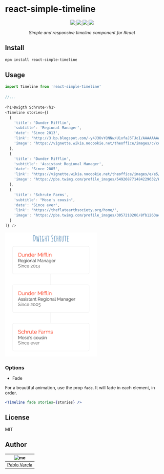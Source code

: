 # react-simple-timeline

<p align="center">
  <a href="https://travis-ci.org/pablopunk/react-simple-timeline"><img src="https://img.shields.io/travis/pablopunk/react-simple-timeline.svg" /> </a>
  <a href="https://standardjs.com"><img src="https://img.shields.io/badge/code_style-standard-brightgreen.svg" /> </a>
  <a href="https://github.com/pablopunk/miny"><img src="https://img.shields.io/badge/made_with-miny-1eced8.svg" /> </a>
  <a href="https://www.npmjs.com/package/react-simple-timeline"><img src="https://img.shields.io/npm/dt/react-simple-timeline.svg" /></a>
</p>

<p align="center">
  <i>Simple and responsive timeline component for React</i>
</p>


## Install

```sh
npm install react-simple-timeline
```


## Usage

```js
import Timeline from 'react-simple-timeline'

//...

<h1>Dwigth Schrute</h1>
<Timeline stories={[
  {
    'title': 'Dunder Mifflin',
    'subtitle': 'Regional Manager',
    'date': 'Since 2013',
    'link': 'http://3.bp.blogspot.com/-y4J3OvYQNNw/U1xfaJ5TJoI/AAAAAAAACvM/WfI5W9vfT2A/s1600/Dwight.jpg',
    'image': 'https://vignette.wikia.nocookie.net/theoffice/images/c/cd/Dwight_Schrute.jpg/revision/latest?cb=20110105114630'
  },
  {
    'title': 'Dunder Mifflin',
    'subtitle': 'Assistant Regional Manager',
    'date': 'Since 2005',
    'link': 'https://vignette.wikia.nocookie.net/theoffice/images/e/e5/Maxresdefault.jpg/revision/latest?cb=20170626225717',
    'image': 'https://pbs.twimg.com/profile_images/549268771484229632/WnatiHzT.jpeg'
  },
  {
    'title': 'Schrute Farms',
    'subtitle': "Mose's cousin",
    'date': 'Since ever',
    'link': 'https://theflatearthsociety.org/home/',
    'image': 'https://pbs.twimg.com/profile_images/3057210206/8fb1263ac03ea384caf4765b5d6660f2.png'
  }
]} />
```

<img width=300 src="https://github.com/pablopunk/art/raw/master/react-simple-timeline/dwight.png" />

### Options

* Fade

For a beautiful animation, use the prop `fade`. It will fade in each element, in order.

```jsx
<Timeline fade stories={stories} />
```

## License

MIT


## Author

| ![me](https://gravatar.com/avatar/fa50aeff0ddd6e63273a068b04353d9d?size=100)           |
| --------------------------------- |
| [Pablo Varela](https://pablo.life)   |


